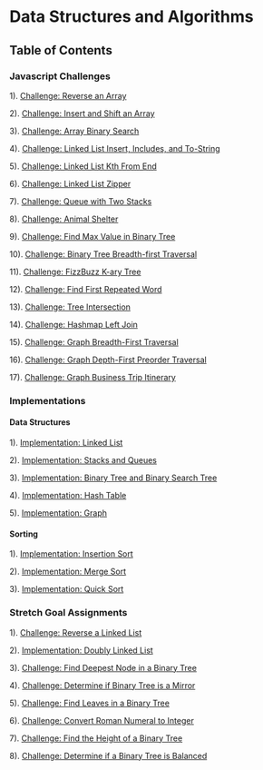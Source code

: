 # Data Structures and Algorithms

## Table of Contents

### Javascript Challenges

1). [Challenge: Reverse an Array](./array-reverse/README.md)  

2). [Challenge: Insert and Shift an Array](./array-insert-shift/README.md)  

3). [Challenge: Array Binary Search](./array-binary-search/README.md)  

4). [Challenge: Linked List Insert, Includes, and To-String](./linked-list/README.md)    

5). [Challenge: Linked List Kth From End](./linked-list/README.md)    

6). [Challenge: Linked List Zipper](./linked-list/README.md)  

7). [Challenge: Queue with Two Stacks](./stacks-queues/README.md)  

8). [Challenge: Animal Shelter](./stacks-queues/README.md)  

9). [Challenge: Find Max Value in Binary Tree](./trees/README.md) 

10). [Challenge: Binary Tree Breadth-first Traversal](./trees/README.md) 

11). [Challenge: FizzBuzz K-ary Tree](./trees/README.md)   

12). [Challenge: Find First Repeated Word](./repeated-word/README.md)  

13). [Challenge: Tree Intersection](./tree-intersection/README.md)  

14). [Challenge: Hashmap Left Join](./left-join/README.md) 

15). [Challenge: Graph Breadth-First Traversal](./graph/README.md)  

16). [Challenge: Graph Depth-First Preorder Traversal](./graph/README.md)  

17). [Challenge: Graph Business Trip Itinerary](./graph-business-trip/README.md)  
   

### Implementations

#### Data Structures

1). [Implementation: Linked List](./linked-list/README.md)  

2). [Implementation: Stacks and Queues](./stacks-queues/README.md) 

3). [Implementation: Binary Tree and Binary Search Tree](./trees/README.md) 

4). [Implementation: Hash Table](./hash-table/README.md)   

5). [Implementation: Graph](./graph/README.md) 

#### Sorting

1). [Implementation: Insertion Sort](./insert-sort/README.md) 

2). [Implementation: Merge Sort](./merge-sort/README.md)   

3). [Implementation: Quick Sort](./quick-sort/README.md)  

### Stretch Goal Assignments

1). [Challenge: Reverse a Linked List](./reverse-linked-list/README.md)  

2). [Implementation: Doubly Linked List](./doubly-linked-list/README.md)  

3). [Challenge: Find Deepest Node in a Binary Tree](./deepest-node-BT/README.md)

4). [Challenge: Determine if Binary Tree is a Mirror](./mirror-binary-tree/README.md)

5). [Challenge: Find Leaves in a Binary Tree](./leaves-binary-tree/README.md)  

6). [Challenge: Convert Roman Numeral to Integer](./roman-numeral/README.md)

7). [Challenge: Find the Height of a Binary Tree](./find-height-binary-tree/README.md)

8). [Challenge: Determine if a Binary Tree is Balanced](./balanced-binary-tree/README.md)